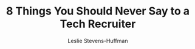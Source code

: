 ---
title: 8 Things You Should Never Say to a Tech Recruiter
publication: Dice
article_url: https://insights.dice.com/2018/08/20/8-things-never-say-tech-recruiter/
author: Leslie Stevens-Huffman
publication_date: 08-20-2018
---